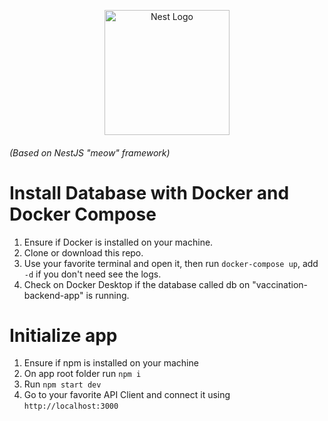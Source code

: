 <p align="center">
  <a href="http://nestjs.com/" target="blank"><img src="https://nestjs.com/img/logo-small.svg" width="200" alt="Nest Logo" /></a>
</p>

###### (Based on NestJS "meow" framework)

# Install Database with Docker and Docker Compose

1. Ensure if Docker is installed on your machine.
2. Clone or download this repo.
3. Use your favorite terminal and open it, then run `docker-compose up`, add `-d` if you don't need see the logs.
4. Check on Docker Desktop if the database called db on "vaccination-backend-app" is running.

# Initialize app

1. Ensure if npm is installed on your machine
2. On app root folder run `npm i`
3. Run `npm start dev`
4. Go to your favorite API Client and connect it using `http://localhost:3000`
